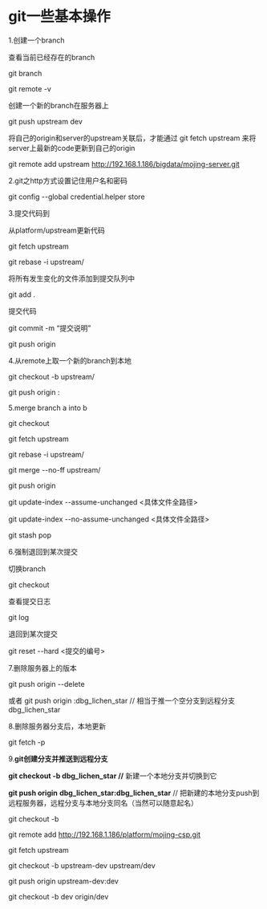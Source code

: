 # git一些基本操作

1.创建一个branch

查看当前已经存在的branch

git branch

git remote -v

创建一个新的branch在服务器上

git push upstream dev

 

将自己的origin和server的upstream关联后，才能通过 git fetch upstream 来将server上最新的code更新到自己的origin

git remote add upstream http://192.168.1.186/bigdata/mojing-server.git

2.git之http方式设置记住用户名和密码

git config --global credential.helper store

 

3.提交代码到<branch name>

从platform/upstream更新代码

git fetch upstream

git rebase -i upstream/<branch name>

将所有发生变化的文件添加到提交队列中

git add .

提交代码

git commit -m “提交说明”

git push origin <branch name>

 

4.从remote上取一个新的branch到本地

git checkout -b <branch name> upstream/<branch name>

 

 

git push origin <local branch name>:<branch name>

 

5.merge branch a into b

git checkout <branch b>

git fetch upstream

git rebase -i upstream/<branch b>

git merge --no-ff upstream/<branch a>

git push origin <branch b>

 

git update-index --assume-unchanged <具体文件全路径>

git update-index --no-assume-unchanged <具体文件全路径>

 

git stash pop

 

6.强制退回到某次提交

切换branch

git checkout <branch>

查看提交日志

git log

退回到某次提交

git reset --hard <提交的编号>

 

7.删除服务器上的版本

git push origin --delete <branch name>

或者 git push origin :dbg_lichen_star // 相当于推一个空分支到远程分支dbg_lichen_star

 

8.删除服务器分支后，本地更新

git fetch -p

 

9.**git创建分支并推送到远程分支**

**git checkout -b dbg_lichen_star //** 新建一个本地分支并切换到它

**git push origin** **dbg_lichen_star:dbg_lichen_star** // 把新建的本地分支push到远程服务器，远程分支与本地分支同名（当然可以随意起名）

 

 

git checkout -b <new branch name> <from where>

 

git remote add http://192.168.1.186/platform/mojing-csp.git

git fetch upstream

git checkout -b upstream-dev upstream/dev

git push origin upstream-dev:dev

 

git checkout -b dev origin/dev